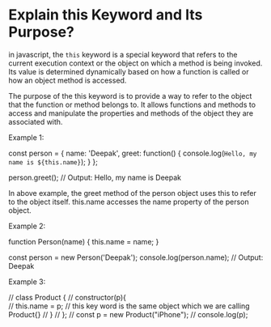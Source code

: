 # Explain this Keyword and Its Purpose?

in javascript, the `this` keyword is a special keyword that refers to the current 
execution context or the object on which a method is being invoked. Its value is 
determined dynamically based on how a function is called or how an object method 
is accessed.

The purpose of the this keyword is to provide a way to refer to the object that the 
function or method belongs to. It allows functions and methods to access and 
manipulate the properties and methods of the object they are associated with.

Example 1:

const person = {
  name: 'Deepak',
  greet: function() {
    console.log(`Hello, my name is ${this.name}`);
  }
};

person.greet(); // Output: Hello, my name is Deepak

In above example, the greet method of the person object uses this to refer to the 
object itself. this.name accesses the name property of the person object.

Example 2:

function Person(name) {
  this.name = name;
}

const person = new Person('Deepak');
console.log(person.name); // Output: Deepak

Example 3:

// class Product {
//     constructor(p){      
//         this.name = p;    // this key word is the same object which we are calling Product{}
//     }
// };
// const p = new Product("iPhone");
// console.log(p);


